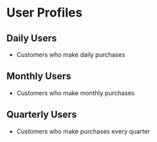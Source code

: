 # User Profiles

## Daily Users
- Customers who make daily purchases

## Monthly Users
- Customers who make monthly purchases

## Quarterly Users
- Customers who make purchases every quarter
